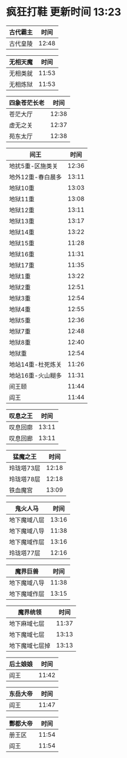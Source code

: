 # 疯狂打鞋 更新时间 13:23

| 古代霸主   | 时间    |
|--------|-------|
| 古代皇陵 | 12:48 |

| 无相天魔   | 时间    |
|--------|-------|
| 无相类就 | 11:53 |
| 无相炼狱 | 11:53 |

| 四象苍茫长老   | 时间    |
|--------|-------|
| 苍茫大厅 | 12:38 |
| 虚无之关 | 12:37 |
| 苑东太厅 | 12:38 |

| 间王   | 时间    |
|--------|-------|
| 地扰5重-区施类关 | 12:36 |
| 地外12重-春白晨多 | 13:11 |
| 地狱10重 | 13:03 |
| 地狱11重 | 13:08 |
| 地狱12重 | 13:11 |
| 地狱13重 | 13:17 |
| 地狱14重 | 13:22 |
| 地狱15重 | 11:28 |
| 地狱16重 | 11:31 |
| 地狱17重 | 11:35 |
| 地狱1重 | 13:22 |
| 地狱2重 | 12:51 |
| 地狱3重 | 12:54 |
| 地狱4重 | 12:55 |
| 地狱5重 | 12:36 |
| 地狱7重 | 12:48 |
| 地狱8重 | 12:40 |
| 地狱重 | 12:54 |
| 地站14重-杜死炼关 | 11:26 |
| 地站16重-火山糊多 | 11:31 |
| 间王颐 | 11:44 |
| 阎王 | 11:44 |

| 叹息之王   | 时间    |
|--------|-------|
| 叹息回廓 | 13:11 |
| 叹息回廊 | 13:11 |

| 猛魔之王   | 时间    |
|--------|-------|
| 玲珑塔73层 | 12:18 |
| 玲珑塔78层 | 12:18 |
| 铁血魔宫 | 13:09 |

| 鬼火人马   | 时间    |
|--------|-------|
| 地下魔域八层 | 13:16 |
| 地下魔域八导 | 11:38 |
| 地下魔域作层 | 13:16 |
| 玲珑塔77层 | 12:16 |

| 魔界巨兽   | 时间    |
|--------|-------|
| 地下魔域八导 | 11:38 |
| 地下魔域作层 | 13:15 |

| 魔界统领   | 时间    |
|--------|-------|
| 地下麻域七层 | 11:37 |
| 地下魔域七层 | 13:13 |
| 地下魔域七层掉 | 13:13 |

| 后土娘娘   | 时间    |
|--------|-------|
| 阎王 | 11:42 |

| 东岳大帝   | 时间    |
|--------|-------|
| 阎王 | 11:47 |

| 酆都大帝   | 时间    |
|--------|-------|
| 册王区 | 11:54 |
| 阎王 | 11:54 |